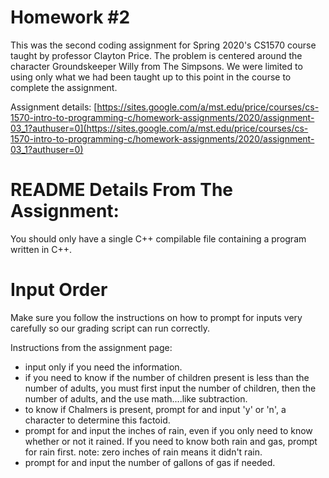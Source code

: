 # Homework #2

This was the second coding assignment for Spring 2020's CS1570 course taught by professor Clayton Price. The problem is centered around the character Groundskeeper Willy from The Simpsons. We were limited to using only what we had been taught up to this point in the course to complete the assignment.

Assignment details: [https://sites.google.com/a/mst.edu/price/courses/cs-1570-intro-to-programming-c/homework-assignments/2020/assignment-03_1?authuser=0](https://sites.google.com/a/mst.edu/price/courses/cs-1570-intro-to-programming-c/homework-assignments/2020/assignment-03_1?authuser=0)

# README Details From The Assignment:

You should only have a single C++ compilable file containing a program written in C++.

# Input Order

Make sure you follow the instructions on how to prompt for inputs very carefully so our grading script can run correctly.

Instructions from the assignment page:

  - input only if you need the information.
  - if you need to know if the number of children present is less than the number of adults, you must first input the number of children, then the number of adults, and the use math....like subtraction.
  - to know if Chalmers is present, prompt for and input 'y' or 'n', a character to determine this factoid.
  - prompt for and input the inches of rain, even if you only need to know whether or not it rained.  If you need to know both rain and gas, prompt for rain first.  note: zero inches of rain means it didn't rain.
  - prompt for and input the number of gallons of gas if needed.
